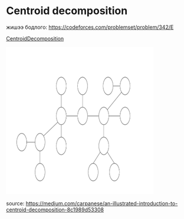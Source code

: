 # Centroid decomposition

жишээ бодлого: https://codeforces.com/problemset/problem/342/E


[CentroidDecomposition](images/centroid_decomposition.gif)

<img src="images/centroid_decomposition.gif" width="400" height="400" />




source: https://medium.com/carpanese/an-illustrated-introduction-to-centroid-decomposition-8c1989d53308